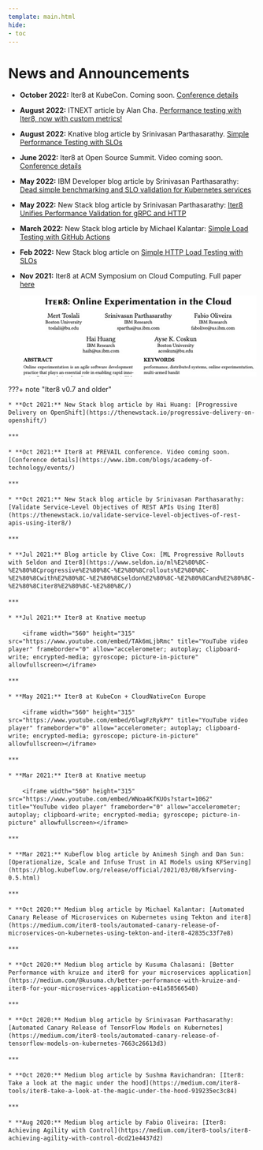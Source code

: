 ```yaml
---
template: main.html
hide:
- toc
---
```


# News and Announcements
* **October 2022:** Iter8 at KubeCon. Coming soon. [Conference details](https://events.linuxfoundation.org/kubecon-cloudnativecon-north-america/)

* **August 2022:** ITNEXT article by Alan Cha. [Performance testing with Iter8, now with custom metrics!](https://itnext.io/performance-testing-with-iter8-now-with-custom-metrics-8c97bb7449c8)

* **August 2022:** Knative blog article by Srinivasan Parthasarathy. [Simple Performance Testing with SLOs](https://knative.dev/blog/articles/performance-test-with-slos/)

* **June 2022:** Iter8 at Open Source Summit. Video coming soon. [Conference details](https://events.linuxfoundation.org/open-source-summit-north-america/)
    
* **May 2022:** IBM Developer blog article by Srinivasan Parthasarathy: [Dead simple benchmarking and SLO validation for Kubernetes services](https://developer.ibm.com/articles/dead-simple-benchmarking-and-slo-validation-for-kubernetes-services/)

* **May 2022:** New Stack blog article by Srinivasan Parthasarathy: [Iter8 Unifies Performance Validation for gRPC and HTTP](https://thenewstack.io/iter8-unifies-performance-validation-for-grpc-and-http/)

* **March 2022:** New Stack blog article by Michael Kalantar: [Simple Load Testing with GitHub Actions](https://thenewstack.io/simple-load-testing-with-github-actions/)
    
* **Feb 2022:** New Stack blog article on [Simple HTTP Load Testing with SLOs](https://thenewstack.io/simple-http-load-testing-with-slos/)

* **Nov 2021:** Iter8 at ACM Symposium on Cloud Computing. Full paper [here](https://github.com/sriumcp/papers/blob/main/socc2021-final106.pdf)

    ![SLO Validation](images/socc-thumbnail.jpg)
    
???+ note "Iter8 v0.7 and older"
    
    * **Oct 2021:** New Stack blog article by Hai Huang: [Progressive Delivery on OpenShift](https://thenewstack.io/progressive-delivery-on-openshift/)

    ***

    * **Oct 2021:** Iter8 at PREVAIL conference. Video coming soon. [Conference details](https://www.ibm.com/blogs/academy-of-technology/events/)

    ***

    * **Oct 2021:** New Stack blog article by Srinivasan Parthasarathy: [Validate Service-Level Objectives of REST APIs Using Iter8](https://thenewstack.io/validate-service-level-objectives-of-rest-apis-using-iter8/)

    ***

    * **Jul 2021:** Blog article by Clive Cox: [ML‌ ‌Progressive‌ ‌Rollouts‌ ‌with‌ ‌Seldon‌ ‌and‌ ‌Iter8‌](https://www.seldon.io/ml%E2%80%8C-%E2%80%8Cprogressive%E2%80%8C-%E2%80%8Crollouts%E2%80%8C-%E2%80%8Cwith%E2%80%8C-%E2%80%8Cseldon%E2%80%8C-%E2%80%8Cand%E2%80%8C-%E2%80%8Citer8%E2%80%8C-%E2%80%8C/)

    ***

    * **Jul 2021:** Iter8 at Knative meetup

        <iframe width="560" height="315" src="https://www.youtube.com/embed/TAk6mLjbRmc" title="YouTube video player" frameborder="0" allow="accelerometer; autoplay; clipboard-write; encrypted-media; gyroscope; picture-in-picture" allowfullscreen></iframe>
        
    ***

    * **May 2021:** Iter8 at KubeCon + CloudNativeCon Europe

        <iframe width="560" height="315" src="https://www.youtube.com/embed/6lwgFzRykPY" title="YouTube video player" frameborder="0" allow="accelerometer; autoplay; clipboard-write; encrypted-media; gyroscope; picture-in-picture" allowfullscreen></iframe>

    ***

    * **Mar 2021:** Iter8 at Knative meetup

        <iframe width="560" height="315" src="https://www.youtube.com/embed/WNoa4KfKUOs?start=1062" title="YouTube video player" frameborder="0" allow="accelerometer; autoplay; clipboard-write; encrypted-media; gyroscope; picture-in-picture" allowfullscreen></iframe>

    ***

    * **Mar 2021:** Kubeflow blog article by Animesh Singh and Dan Sun: [Operationalize, Scale and Infuse Trust in AI Models using KFServing](https://blog.kubeflow.org/release/official/2021/03/08/kfserving-0.5.html)

    ***

    * **Oct 2020:** Medium blog article by Michael Kalantar: [Automated Canary Release of Microservices on Kubernetes using Tekton and iter8](https://medium.com/iter8-tools/automated-canary-release-of-microservices-on-kubernetes-using-tekton-and-iter8-42835c33f7e8)

    ***

    * **Oct 2020:** Medium blog article by Kusuma Chalasani: [Better Performance with kruize and iter8 for your microservices application](https://medium.com/@kusuma.ch/better-performance-with-kruize-and-iter8-for-your-microservices-application-e41a58566540)

    ***

    * **Oct 2020:** Medium blog article by Srinivasan Parthasarathy: [Automated Canary Release of TensorFlow Models on Kubernetes](https://medium.com/iter8-tools/automated-canary-release-of-tensorflow-models-on-kubernetes-7663c26613d3)

    ***

    * **Oct 2020:** Medium blog article by Sushma Ravichandran: [Iter8: Take a look at the magic under the hood](https://medium.com/iter8-tools/iter8-take-a-look-at-the-magic-under-the-hood-919235ec3c84)

    ***

    * **Aug 2020:** Medium blog article by Fabio Oliveira: [Iter8: Achieving Agility with Control](https://medium.com/iter8-tools/iter8-achieving-agility-with-control-dcd21e4437d2)

